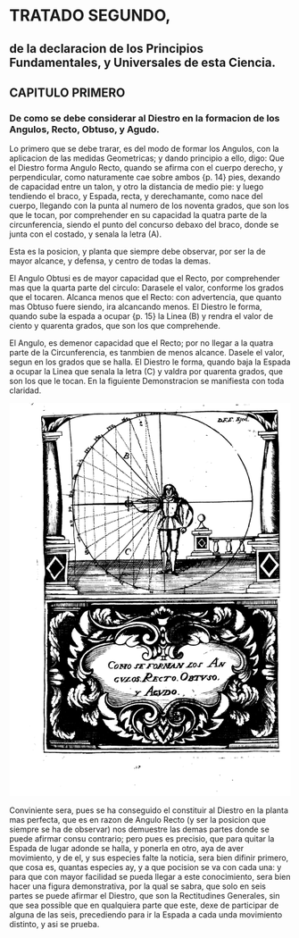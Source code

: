 # TRATADO SEGUNDO,
## de la declaracion de los Principios Fundamentales, y Universales de esta Ciencia.

## CAPITULO PRIMERO
### De como se debe considerar al Diestro en la formacion de los Angulos, Recto, Obtuso, y Agudo.

Lo primero que se debe trarar, es del modo de formar los Angulos, con la aplicacion de las medidas Geometricas; y dando principio a ello, digo: Que el Diestro forma Angulo Recto, quando se afirma con el cuerpo derecho, y perpendicular, como naturamente cae sobre ambos {p. 14} pies, dexando de capacidad entre un talon, y otro la distancia de medio pie: y luego tendiendo el braco, y Espada, recta, y derechamante, como nace del cuerpo, llegando con la punta al numero de los noventa grados, que son los que le tocan, por comprehender en su capacidad la quatra parte de la circunferencia, siendo el punto del concurso debaxo del braco, donde se junta con el costado, y senala la letra (A).

Esta es la posicion, y planta que siempre debe observar, por ser la de mayor alcance, y defensa, y centro de todas la demas. 

El Angulo Obtusi es de mayor capacidad que el Recto, por comprehender mas que la quarta parte del circulo: Darasele el valor, conforme los grados que el tocaren.
Alcanca menos que el Recto: con advertencia, que quanto mas Obtuso fuere siendo, ira alcancando menos.
El Diestro le forma, quando sube la espada a ocupar {p. 15} la Linea (B) y rendra el valor de ciento y quarenta grados, que son los que comprehende.

El Angulo, es demenor capacidad que el Recto; por no llegar a la quatra parte de la Circunferencia, es tanmbien de menos alcance.
Dasele el valor, segun en los grados que se halla.
El Diestro le forma, quando baja la Espada a ocupar la Linea que senala la letra (C) y valdra por quarenta grados, que son los que le tocan.
En la figuiente Demonstracion se manifiesta con toda claridad.

![figure](images/como_se_forman_los_angulos_recto_obtuso_y_agudo.png "Como se forman los Angulos Recto, Obtuso y Agudo")

Conviniente sera, pues se ha conseguido el constituir al Diestro en la planta mas perfecta, que es en razon de Angulo Recto (y ser la posicion que siempre se ha de observar) nos demuestre las demas partes donde se puede afirmar consu contrario; pero pues es precisio, que para quitar la Espada de lugar adonde se halla, y ponerla en otro, aya de aver movimiento, y de el, y sus especies falte la noticia, sera bien difinir primero, que cosa es, quantas especies ay, y a que pocision se va con cada una: y para que con mayor facilidad se pueda llegar a este conocimiento, sera bien hacer una figura demonstrativa, por la qual se sabra, que solo en seis partes se puede afirmar el Diestro, que son la Rectitudines Generales, sin que sea possible que en qualquiera parte que este, dexe de participar de alguna de las seis, precediendo para ir la Espada a cada unda movimiento distinto, y asi se prueba.
